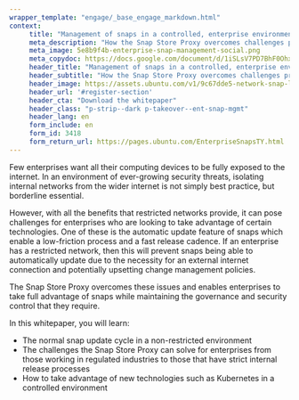 ```yaml
---
wrapper_template: "engage/_base_engage_markdown.html"
context:
     title: "Management of snaps in a controlled, enterprise environment"
     meta_description: "How the Snap Store Proxy overcomes challenges presented by restricted networks and management policies"
     meta_image: 5e8b9f4b-enterprise-snap-management-social.png
     meta_copydoc: https://docs.google.com/document/d/1iSLsV7PD7BhF0OhxfD8KpfdQzDscxvO7UToLF7h_1vU/edit
     header_title: "Management of snaps in a controlled, enterprise environment"
     header_subtitle: "How the Snap Store Proxy overcomes challenges presented by restricted networks and management policies"
     header_image: https://assets.ubuntu.com/v1/9c67dde5-network-snap-logo.svg
     header_url: '#register-section'
     header_cta: "Download the whitepaper"
     header_class: "p-strip--dark p-takeover--ent-snap-mgmt"
     header_lang: en
     form_include: en
     form_id: 3418
     form_return_url: https://pages.ubuntu.com/EnterpriseSnapsTY.html
---
```


Few enterprises want all their computing devices to be fully exposed to the internet. In an environment of ever-growing security threats, isolating internal networks from the wider internet is not simply best practice, but borderline essential.

However, with all the benefits that restricted networks provide, it can pose challenges for enterprises who are looking to take advantage of certain technologies. One of these is the automatic update feature of snaps which enable a low-friction process and a fast release cadence. If an enterprise has a restricted network, then this will prevent snaps being able to automatically update due to the necessity for an external internet connection and potentially upsetting change management policies.

The Snap Store Proxy overcomes these issues and enables enterprises to take full advantage of snaps while maintaining the governance and security control that they require.

In this whitepaper, you will learn:

<ul class="p-list">
  <li class="p-list__item is-ticked">
    The normal snap update cycle in a non-restricted environment
  </li>
  <li class="p-list__item is-ticked">
    The challenges the Snap Store Proxy can solve for enterprises from those working in regulated industries to those that have strict internal release processes
  </li>
  <li class="p-list__item is-ticked">
    How to take advantage of new technologies such as Kubernetes in a controlled environment
  </li>
</ul>

<style>
  .p-takeover--ent-snap-mgmt {
    background-color: #82BEA0;
    background-image:
      linear-gradient(135deg, #106363 0%, #82BEA0 100%);
  }

  .p-takeover--ent-snap-mgmt img {
    max-width: 330px !important;
    width: 330px;
  }

  .p-takeover--ent-snap-mgmt .p-takeover__title {
    font-weight: 100;
  }

  @media (min-width: 768px) {
    .p-takeover--ent-snap-mgmt {
      background-image:
        url('https://assets.ubuntu.com/v1/0313f573-suru-background.svg'),
        linear-gradient(135deg, #106363 0%, #82BEA0 100%);
      background-position: right;
      background-repeat: no-repeat;
      background-size: contain;
    }
  }
</style>
